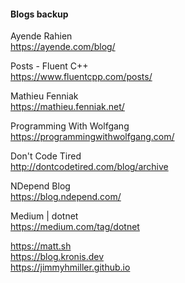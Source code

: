 
#### Blogs backup

Ayende Rahien  
https://ayende.com/blog/  

Posts - Fluent C++  
https://www.fluentcpp.com/posts/  

Mathieu Fenniak  
https://mathieu.fenniak.net/  

Programming With Wolfgang  
https://programmingwithwolfgang.com/  

Don't Code Tired  
http://dontcodetired.com/blog/archive  

NDepend Blog  
https://blog.ndepend.com/  

Medium | dotnet  
https://medium.com/tag/dotnet  

https://matt.sh  
https://blog.kronis.dev  
https://jimmyhmiller.github.io  
